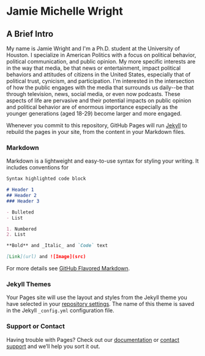 # Jamie Michelle Wright

## A Brief Intro

My name is Jamie Wright and I'm a Ph.D. student at the University of Houston. I specialize in American Politics with a focus on political behavior, political communication, and public opinion. My more specific interests are in the way that media, be that news or entertainment, impact political behaviors and attitudes of citizens in the United States, especially that of political trust, cynicism, and participation. I'm interested in the intersection of how the public engages with the media that surrounds us daily--be that through television, news, social media, or even now podcasts. These aspects of life are pervasive and their potential impacts on public opinion and political behavior are of enormous importance especially as the younger generations (aged 18-29) become larger and more engaged. 

Whenever you commit to this repository, GitHub Pages will run [Jekyll](https://jekyllrb.com/) to rebuild the pages in your site, from the content in your Markdown files.

### Markdown

Markdown is a lightweight and easy-to-use syntax for styling your writing. It includes conventions for

```markdown
Syntax highlighted code block

# Header 1
## Header 2
### Header 3

- Bulleted
- List

1. Numbered
2. List

**Bold** and _Italic_ and `Code` text

[Link](url) and ![Image](src)
```

For more details see [GitHub Flavored Markdown](https://guides.github.com/features/mastering-markdown/).

### Jekyll Themes

Your Pages site will use the layout and styles from the Jekyll theme you have selected in your [repository settings](https://github.com/jmwright432/jmwresearch/settings). The name of this theme is saved in the Jekyll `_config.yml` configuration file.

### Support or Contact

Having trouble with Pages? Check out our [documentation](https://help.github.com/categories/github-pages-basics/) or [contact support](https://github.com/contact) and we’ll help you sort it out.

